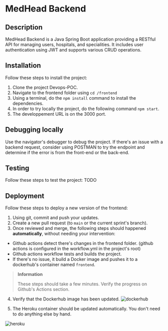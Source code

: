 # MedHead Backend

## Description
MedHead Backend is a Java Spring Boot application providing a RESTful API for managing users, hospitals, and specialities. It includes user authentication using JWT and supports various CRUD operations.

## Installation

Follow these steps to install the project:
1. Clone the project Devops-POC.
2. Navigate to the frontend folder using ``cd /frontend``
3. Using a terminal, do the ``npm install`` command to install the dependencies.
4. In order to try locally the project, do the following command ``npm start``.
5. The developpement URL is on the 3000 port. 

## Debugging locally
Use the navigator's debugger to debug the project.
If there's an issue with a backend request, consider using POSTMAN to try the endpoint and determine if the error is from the front-end or the back-end.

## Testing

Follow these steps to test the project:
TODO

## Deployment

Follow these steps to deploy a new version of the frontend:
1. Using git, commit and push your updates.
2. Create a new pull request (to ``main`` or the current sprint's branch).
3. Once reviewed and merge, the following steps should happened **automatically**, without needing your intervention:
- Github actions detect there's changes in the frontend folder. (github actions is configured in the workflow.yml in the project's root)
- Github actions workflow tests and builds the project.
- If there's no issue, it build a Docker image and pushes it to a dockerhub's container named ``frontend``.

> **Information**
>
> These steps should take a few minutes. Verify the progress on Github's Actions section.


4. Verify that the Dockerhub image has been updated.
![dockerhub](https://zupimages.net/up/24/37/ud8t.png)

5. The Heroku container should be updated automatically. You don't need to do anything else by hand.

![heroku](https://zupimages.net/up/24/37/z0sh.png)